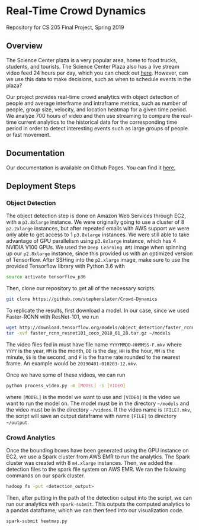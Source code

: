 # Real-Time Crowd Dynamics

Repository for CS 205 Final Project, Spring 2019

## Overview

The Science Center plaza is a very popular area, home to food trucks, students,
and tourists. The Science Center Plaza also has a live stream video feed 24 
hours per day, which you can check out
[here](https://commonspaces.harvard.edu/plaza-webcam).
However, can we use this data to make decisions, such as when to schedule
events in the plaza?

Our project provides real-time crowd analytics with object detection of people
and average interframe and intraframe metrics, such as number of people, group
size, velocity, and location heatmap for a given time period.
We analyze 700 hours of video and then use streaming to compare the real-time
current analytics to the historical data for the corresponding time period in
order to detect interesting events such as large groups of people or fast
movement.

## Documentation

Our documentation is available on Github Pages.
You can find it
[here.](https://stephenslater.github.io/Crowd-Dynamics/)

## Deployment Steps

### Object Detection

The object detection step is done on Amazon Web Services through EC2, with a
`p3.8xlarge` instance.
We were originally going to use a cluster of 8 `p2.2xlarge` instances, but
after repeated emails with AWS support we were only able to get access
to 1 `p3.8xlarge` instances.
We were still able to take advantage of GPU parallelism using `p3.8xlarge`
instance, which has 4 NVIDIA V100 GPUs.
We used the `Deep Learning AMI` image when spinning up our `p2.8xlarge` instance,
since this provided us with an optimized version of Tensorflow.
After SSHing into the `p2.xlarge` image, make sure to use the provided
Tensorflow library with Python 3.6 with

```bash
source activate tensorflow_p36
```

Then, clone our repository to get all of the necessary scripts.

```bash
git clone https://github.com/stephenslater/Crowd-Dynamics
```

To replicate the results, first download a model. In our case, since we used
Faster-RCNN with ResNet-101, we run

```bash
wget http://download.tensorflow.org/models/object_detection/faster_rcnn_resnet101_coco_2018_01_28.tar.gz
tar -xvf faster_rcnn_resnet101_coco_2018_01_28.tar.gz ~/models
```

The video files fed in must have file name
`YYYYMMDD-HHMMSS-F.mkv` where `YYYY` is the year, `MM` is the month, `DD` is the day, `HH` is the hour, 
`MM` is the minute, `SS` is the second, and `F` is the frame rate rounded to the nearest frame. An
example would be `20190401-010203-12.mkv`.

Once we have some of these videos, we can run

```bash
python process_video.py -m [MODEL] -i [VIDEO]
```

where `[MODEL]` is the model we want to use and `[VIDEO]` is the video we want to run the model on.
The model must be in the directory `~/models` and the video must be in the directory `~/videos`.
If the video name is `[FILE].mkv`, the script will save an output dataframe with name `[FILE]` to 
directory `~/output`.

### Crowd Analytics

Once the bounding boxes have been generated using the GPU instance on EC2, we
use a Spark cluster from AWS EMR to run the analytics.
The Spark cluster was created with 8 `m4.xlarge` instances.
Then, we added the detection files to the spark file system on AWS EMR.
We ran the following commands on our spark cluster.

```bash
hadoop fs -put <detection_output>
```

Then, after putting in the path of the detection output into the script,
we can run our analytics with `spark-submit`.
This outputs the computed analytics to a pandas dataframe, which we can then
feed into our visualization code.

```bash
spark-submit heatmap.py
```
